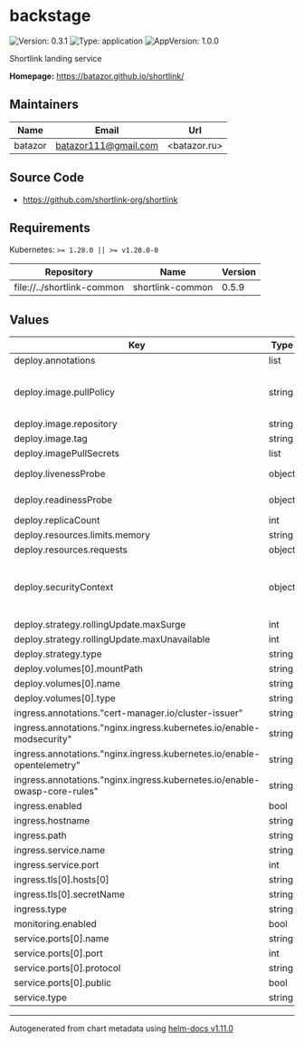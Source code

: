 # backstage

![Version: 0.3.1](https://img.shields.io/badge/Version-0.3.1-informational?style=flat-square) ![Type: application](https://img.shields.io/badge/Type-application-informational?style=flat-square) ![AppVersion: 1.0.0](https://img.shields.io/badge/AppVersion-1.0.0-informational?style=flat-square)

Shortlink landing service

**Homepage:** <https://batazor.github.io/shortlink/>

## Maintainers

| Name | Email | Url |
| ---- | ------ | --- |
| batazor | <batazor111@gmail.com> | <batazor.ru> |

## Source Code

* <https://github.com/shortlink-org/shortlink>

## Requirements

Kubernetes: `>= 1.28.0 || >= v1.28.0-0`

| Repository | Name | Version |
|------------|------|---------|
| file://../shortlink-common | shortlink-common | 0.5.9 |

## Values

| Key | Type | Default | Description |
|-----|------|---------|-------------|
| deploy.annotations | list | `[]` | Annotations to be added to controller pods |
| deploy.image.pullPolicy | string | `"Always"` | Global imagePullPolicy Default: 'Always' if image tag is 'latest', else 'IfNotPresent' Ref: http://kubernetes.io/docs/user-guide/images/#pre-pulling-images |
| deploy.image.repository | string | `"registry.gitlab.com/shortlink-org/shortlink/backstage"` |  |
| deploy.image.tag | string | `"0.16.28"` |  |
| deploy.imagePullSecrets | list | `[]` |  |
| deploy.livenessProbe | object | `{"failureThreshold":30,"httpGet":{"path":"/healthcheck","port":7007},"httpHeaders":[{"name":"Host","value":"shortlink.best"}],"initialDelaySeconds":300,"timeoutSeconds":60}` | define a liveness probe that checks every 5 seconds, starting after 5 seconds |
| deploy.readinessProbe | object | `{"httpGet":{"path":"/healthcheck","port":7007},"httpHeaders":[{"name":"Host","value":"shortlink.best"}],"initialDelaySeconds":120,"timeoutSeconds":15}` | define a readiness probe that checks every 5 seconds, starting after 5 seconds |
| deploy.replicaCount | int | `1` |  |
| deploy.resources.limits.memory | string | `"248Mi"` |  |
| deploy.resources.requests | object | `{}` |  |
| deploy.securityContext | object | `{"allowPrivilegeEscalation":false,"readOnlyRootFilesystem":"false"}` | Security Context policies for controller pods See https://kubernetes.io/docs/tasks/administer-cluster/sysctl-cluster/ for notes on enabling and using sysctls |
| deploy.strategy.rollingUpdate.maxSurge | int | `1` |  |
| deploy.strategy.rollingUpdate.maxUnavailable | int | `0` |  |
| deploy.strategy.type | string | `"RollingUpdate"` |  |
| deploy.volumes[0].mountPath | string | `"/tmp"` |  |
| deploy.volumes[0].name | string | `"tmp"` |  |
| deploy.volumes[0].type | string | `"emptyDir"` |  |
| ingress.annotations."cert-manager.io/cluster-issuer" | string | `"cert-manager-production"` |  |
| ingress.annotations."nginx.ingress.kubernetes.io/enable-modsecurity" | string | `"false"` |  |
| ingress.annotations."nginx.ingress.kubernetes.io/enable-opentelemetry" | string | `"true"` |  |
| ingress.annotations."nginx.ingress.kubernetes.io/enable-owasp-core-rules" | string | `"true"` |  |
| ingress.enabled | bool | `true` |  |
| ingress.hostname | string | `"backstage.shortlink.best"` |  |
| ingress.path | string | `"/"` |  |
| ingress.service.name | string | `"backstage"` |  |
| ingress.service.port | int | `7007` |  |
| ingress.tls[0].hosts[0] | string | `"backstage.shortlink.best"` |  |
| ingress.tls[0].secretName | string | `"backstage-tls"` |  |
| ingress.type | string | `"nginx"` |  |
| monitoring.enabled | bool | `true` |  |
| service.ports[0].name | string | `"http"` |  |
| service.ports[0].port | int | `7007` |  |
| service.ports[0].protocol | string | `"TCP"` |  |
| service.ports[0].public | bool | `true` |  |
| service.type | string | `"ClusterIP"` |  |

----------------------------------------------
Autogenerated from chart metadata using [helm-docs v1.11.0](https://github.com/norwoodj/helm-docs/releases/v1.11.0)
